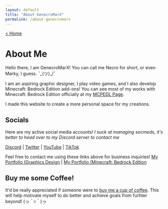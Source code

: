 ```yaml
---
layout: default
title: "About GenecroMarX"
permalink: /about-genecromarx
---
```

[< Home](https://genecromarx.github.io)

# About Me

Hello there, I am GenecroMarX! You can call me Necro for short, or even Marky, I guess. ¯\_(ツ)_/¯

I am an aspiring graphic designer, I play video games, and I also develop Minecraft: Bedrock Edition add-ons! You can see most of my works with Minecraft: Bedrock Edition officially at my [MCPEDL Page](https://mcpedl.com/user/zachmc/).

I made this website to create a more personal space for my creations.

## Socials

Here are my active social media accounts! _I suck at managing socmeds, it's better to head over to my Discord server to contact me_

[Discord](https://discord.gg/h4Q6mfGrh3) | [Twitter](https://twitter.com/GenecroMarcus) | [YouTube](https://www.youtube.com/channel/UC1NQ6FKRa-Uvgb3V9bW1u9w) | [TikTok](https://tiktok.com/@necromarxph)

Feel free to contact me using these links above for business inquiries! [My Portfolio (Graphics Design](https://www.behance.net/genecro) | [My Portfolio (Minecraft: Bedrock Edition](https://mcpedl.com/user/zachmc)

## Buy me some Coffee!

It'd be really appreciated if someone were to [buy me a cup of coffee](https://ko-fi.com/genecromarx#paypalModal). This will help motivate myself to do better and achieve goals from furhter beyond! (っ＾▿＾)っ
